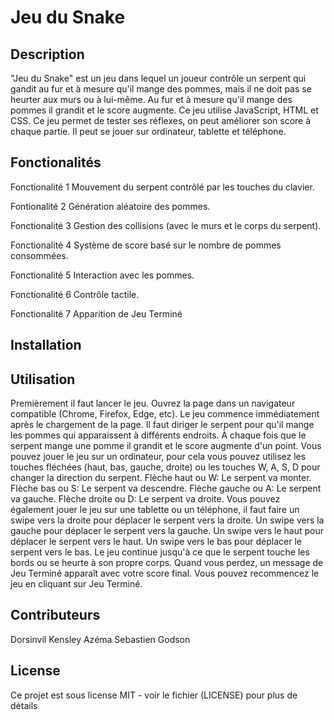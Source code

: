 # Jeu du Snake

## Description

"Jeu du Snake" est un jeu dans lequel un joueur contrôle un serpent qui gandit au fur et à mesure qu'il mange des pommes, mais il ne doit pas se heurter aux murs ou à lui-même. Au fur et à mesure qu'il mange des pommes il grandit et le score augmente. Ce jeu utilise JavaScript, HTML et CSS. Ce jeu permet de tester ses réflexes, on peut améliorer son score à chaque partie. Il peut se jouer sur ordinateur, tablette et téléphone.

## Fonctionalités

Fonctionalité 1
Mouvement du serpent contrôlé par les touches du clavier. 

Fontionalité 2
Génération aléatoire des pommes.

Fonctionalité 3
Gestion des collisions (avec le murs et le corps du serpent).

Fonctionalité 4
Système de score basé sur le nombre de pommes consommées.

Fonctionalité 5
Interaction avec les pommes.

Fonctionalité 6
Contrôle tactile. 

Fonctionalité 7
Apparition de Jeu Terminé  

## Installation 

## Utilisation

Premièrement il faut lancer le jeu. Ouvrez la page dans un navigateur compatible (Chrome, Firefox, Edge, etc). Le jeu commence immédiatement après le chargement de la page. Il faut diriger le serpent pour qu'il mange les pommes qui apparaissent à différents endroits. À chaque fois que le serpent mange une pomme il grandit et le score augmente d'un point.
Vous pouvez jouer le jeu sur un ordinateur, pour cela vous pouvez utilisez les touches fléchées (haut, bas, gauche, droite) ou les touches W, A, S, D pour changer la direction du serpent.
Flèche haut ou W: Le serpent va monter.
Flèche bas ou S: Le serpent va descendre.
Flèche gauche ou A: Le serpent va gauche.
Flèche droite ou D: Le serpent va droite.
Vous pouvez également jouer le jeu sur une tablette ou un téléphone, il faut faire un swipe vers la droite pour déplacer le serpent vers la droite. Un swipe vers la gauche pour déplacer le serpent vers la gauche. Un swipe vers le haut pour déplacer le serpent vers le haut. Un swipe vers le bas pour déplacer le serpent vers le bas. Le jeu continue jusqu'à ce que le serpent touche les bords ou se heurte à son propre corps. Quand vous perdez, un message de Jeu Terminé apparaît avec votre score final. Vous pouvez recommencez le jeu en cliquant sur Jeu Terminé.

## Contributeurs

Dorsinvil Kensley 
Azéma Sebastien Godson

## License

Ce projet est sous license MIT - voir le fichier (LICENSE) pour plus de détails
